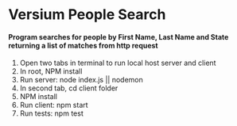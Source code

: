 # Versium People Search
#### Program searches for people by First Name, Last Name and State returning a list of matches from http request

1. Open two tabs in terminal to run local host server and client
2. In root, NPM install
3. Run server: node index.js || nodemon
4. In second tab, cd client folder
5. NPM install
6. Run client: npm start
7. Run tests: npm test
